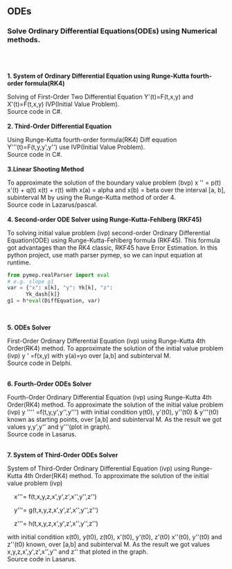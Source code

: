 ## ODEs
### Solve Ordinary Differential Equations(ODEs) using Numerical methods.
<br>
<br>

**1. System of Ordinary Differential Equation using Runge-Kutta fourth-order formula(RK4)**

Solving of First-Order Two Differential Equation Y'(t)=F(t,x,y) and X'(t)=F(t,x,y) IVP(Initial Value Problem).<br>
Source code in C#.
<br>
<br>
**2. Third-Order Differential Equation**

Using Runge-Kutta fourth-order formula(RK4)
Diff equation Y'''(t)=F(t,y,y',y'') use IVP(Initial Value Problem).<br>
Source code in C#.
<br>
<br>
**3.Linear Shooting Method**

To approximate the solution of the boundary value problem (bvp) x '' = p(t) x'(t) + q(t) x(t) + r(t) with x(a) = alpha and x(b) = beta over the interval [a, b], subinterval M by using the Runge-Kutta method of order 4.<br>
Source code in Lazarus/pascal.
<br>
<br>
**4. Second-order ODE Solver using Runge-Kutta-Fehlberg (RKF45)**

To solving initial value problem (ivp) second-order Ordinary Differential Equation(ODE) using Runge-Kutta-Fehlberg formula (RKF45). This formula got advantages than the RK4 classic, RKF45 have Error Estimation. In this python project, use math parser pymep, so we can input equation at runtime.
``` python
from pymep.realParser import eval
# e.g. slope g1
var = {"x": x[k], "y": Yk[k], "z":
      Yk_dash[k]}
g1 = h*eval(DiffEquation, var)
```
<br>

**5. ODEs Solver**

First-Order Ordinary Differential Equation (ivp) using Runge-Kutta 4th Order(RK4) method.
To approximate the solution of the initial value problem (ivp) y ' =f(x,y) with y(a)=yo over [a,b] and subinterval M.<br>
Source code in Delphi.
<br><br>

**6. Fourth-Order ODEs Solver**

Fourth-Order Ordinary Differential Equation (ivp) using Runge-Kutta 4th Order(RK4) method.
To approximate the solution of the initial value problem (ivp) y '''' =f(t,y,y',y'',y''') with initial condition y(t0), y'(t0), y''(t0) & y'''(t0) known as starting points, over [a,b] and subinterval M.
As the result we got values y,y',y'' and y'''(plot in graph). <br>
Source code in Lasarus.
<br><br>

**7. System of Third-Order ODEs Solver**

System of Third-Order Ordinary Differential Equation (ivp) using Runge-Kutta 4th Order(RK4) method.
To approximate the solution of the initial value problem (ivp) 
   <br>
   <p>&nbsp&nbsp&nbsp x'''= f(t,x,y,z,x',y',z',x'',y'',z'')</p>
   <p>&nbsp&nbsp&nbsp y'''= g(t,x,y,z,x',y',z',x'',y'',z'')</p>
   <p>&nbsp&nbsp&nbsp z'''= h(t,x,y,z,x',y',z',x'',y'',z'')</p>
   
with initial condition  x(t0), y(t0), z(t0), x'(t0), y'(t0), z'(t0)   x''(t0), y''(t0) and z''(t0) known, over [a,b] and subinterval M.
As the result we got values x,y,z,x',y',z',x'',y'' and z'' that ploted in the graph. <br>
Source code in Lasarus.
